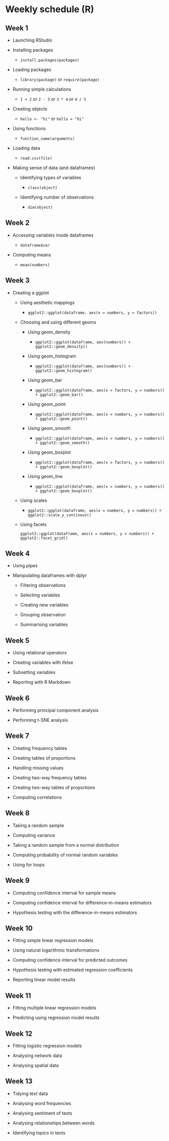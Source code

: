 # Weekly schedule (R)

## Week 1

* Launching RStudio

* Installing packages

  * `install.packages(packages)`
  
* Loading packages

  * `library(package)` or `require(package)`

* Running simple calculations

  * `1 + 2` or `2 - 3` or `3 * 4` or `4 / 5`     

* Creating objects

  * `hello <- "hi"` or `hello = "hi"`

* Using functions

  * `function_name(arguments)`

* Loading data

  * `read.csv(file)`

* Making sense of data (and dataframes)

  * Identifying types of variables
  
    * `class(object)` 
  
  * Identifying number of observations
  
    * `dim(object)`

## Week 2

* Accessing variables inside dataframes

  * `dataframe$var`

* Computing means

  * `mean(numbers)`

## Week 3

* Creating a ggplot

  * Using aesthetic mappings
  
    * `ggplot2::ggplot(dataframe, aes(x = numbers, y = factors))`

  * Choosing and using different geoms

    * Using geom_density
    
      * `ggplot2::ggplot(dataframe, aes(numbers)) + ggplot2::geom_density()`
 
    * Using geom_histogram
    
      * `ggplot2::ggplot(dataframe, aes(numbers)) + ggplot2::geom_histogram()`
 
    * Using geom_bar
    
      * `ggplot2::ggplot(dataframe, aes(x = factors, y = numbers)) + ggplot2::geom_bar()`

    * Using geom_point
    
      * `ggplot2::ggplot(dataframe, aes(x = numbers, y = numbers)) + ggplot2::geom_point()`

    * Using geom_smooth
    
      * `ggplot2::ggplot(dataframe, aes(x = numbers, y = numbers)) + ggplot2::geom_smooth()`
  
    * Using geom_boxplot
    
      * `ggplot2::ggplot(dataframe, aes(x = factors, y = numbers)) + ggplot2::geom_boxplot()`
  
    * Using geom_line
    
      * `ggplot2::ggplot(dataframe, aes(x = numbers, y = numbers)) + ggplot2::geom_boxplot()`
  
  * Using scales
  
    * `ggplot2::ggplot(dataframe, aes(x = numbers, y = numbers)) + ggplot2::scale_y_continous()`
  
  * Using facets
  
    `ggplot2::ggplot(dataframe, aes(x = numbers, y = numbers)) + ggplot2::facet_grid()`
  
## Week 4

* Using pipes

* Manipulating dataframes with dplyr

  * Filtering observations
  
  * Selecting variables
  
  * Creating new variables
  
  * Grouping observation
  
  * Summarising variables
  
## Week 5

* Using relational operators

* Creating variables with ifelse

* Subsetting variables

* Reporting with R Markdown

## Week 6

* Performing principal component analysis

* Performing t-SNE analysis  

## Week 7

* Creating frequency tables

* Creating tables of proportions

* Handling missing values

* Creating two-way frequency tables

* Creating two-way tables of proportions

* Computing correlations

## Week 8

* Taking a random sample

* Computing variance

* Taking a random sample from a normal distribution

* Computing probability of normal random variables

* Using for loops

## Week 9

* Computing confidence interval for sample means

* Computing confidence interval for difference-in-means estimators

* Hypothesis testing with the difference-in-means estimators

## Week 10

* Fitting simple linear regression models

* Using natural logarithmic transformations

* Computing confidence interval for predicted outcomes

* Hypothesis testing with estimated regression coefficients

* Reporting linear model results

## Week 11

* Fitting multiple linear regression models

* Predicting using regression model results


## Week 12

* Fitting logistic regression models

* Analysing network data

* Analysing spatial data

## Week 13

* Tidying text data

* Analysing word frequencies

* Analysing sentiment of texts

* Analysing relationships between words

* Identifying topics in texts
